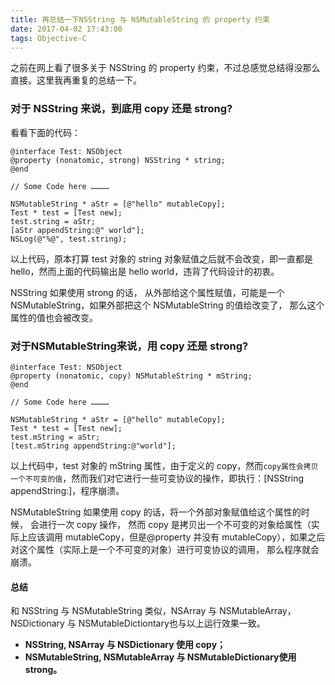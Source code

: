 ```yaml
---
title: 再总结一下NSString 与 NSMutableString 的 property 约束
date: 2017-04-02 17:43:00
tags: Objective-C
---
```


之前在网上看了很多关于 NSString 的 property 约束，不过总感觉总结得没那么直接。这里我再重复的总结一下。


### 对于 NSString 来说，到底用 copy 还是 strong?

看看下面的代码：

```
@interface Test: NSObject
@property (nonatomic, strong) NSString * string;
@end

// Some Code here …………

NSMutableString * aStr = [@"hello" mutableCopy];
Test * test = [Test new];
test.string = aStr;
[aStr appendString:@" world"];
NSLog(@"%@", test.string);

```

以上代码，原本打算 test 对象的 string 对象赋值之后就不会改变，即一直都是 hello，然而上面的代码输出是 hello world，违背了代码设计的初衷。

NSString 如果使用 strong 的话， 从外部给这个属性赋值，可能是一个 NSMutableString，如果外部把这个 NSMutableString 的值给改变了， 那么这个属性的值也会被改变。



### 对于NSMutableString来说，用 copy 还是 strong?

```
@interface Test: NSObject
@property (nonatomic, copy) NSMutableString * mString;
@end

// Some Code here …………

NSMutableString * aStr = [@"hello" mutableCopy];
Test * test = [Test new];
test.mString = aStr;
[test.mString appendString:@"world"];
```

以上代码中，test 对象的 mString 属性，由于定义的 copy，然而`copy属性会拷贝一个不可变的值`，然而我们对它进行一些可变协议的操作，即执行：[NSString appendString:]，程序崩溃。

NSMutableString 如果使用 copy 的话，将一个外部对象赋值给这个属性的时候， 会进行一次 copy 操作， 然而 copy 是拷贝出一个不可变的对象给属性（实际上应该调用 mutableCopy，但是@property 并没有 mutableCopy），如果之后对这个属性（实际上是一个不可变的对象）进行可变协议的调用， 那么程序就会崩溃。


#### 总结

和 NSString 与 NSMutableString 类似，NSArray 与 NSMutableArray， NSDictionary 与 NSMutableDictiontary也与以上运行效果一致。

* **NSString, NSArray 与 NSDictionary 使用 copy；**
* **NSMutableString, NSMutableArray 与 NSMutableDictionary使用 strong。**
